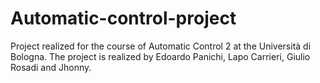 # Automatic-control-project
Project realized for the course of Automatic Control 2 at the Università di Bologna.
The project is realized by Edoardo Panichi, Lapo Carrieri, Giulio Rosadi and Jhonny.
